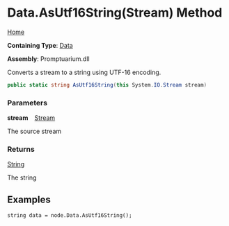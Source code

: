 # Data\.AsUtf16String\(Stream\) Method

[Home](../../../README.md)

**Containing Type**: [Data](../README.md)

**Assembly**: Promptuarium\.dll

  
Converts a stream to a string using UTF\-16 encoding\.

```csharp
public static string AsUtf16String(this System.IO.Stream stream)
```

### Parameters

**stream** &ensp; [Stream](https://docs.microsoft.com/en-us/dotnet/api/system.io.stream)

The source stream

### Returns

[String](https://docs.microsoft.com/en-us/dotnet/api/system.string)

The string

## Examples

```
string data = node.Data.AsUtf16String();
```

